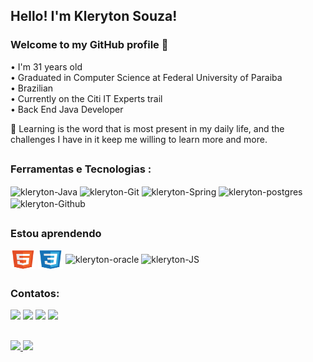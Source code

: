## Hello! I'm Kleryton Souza! 
### Welcome to my GitHub profile 👋

• I'm 31 years old<br>
• Graduated in Computer Science at Federal University of Paraiba<br>
• Brazilian<br>
• Currently on the Citi IT Experts trail<br>
• Back End Java Developer<br>

:thought_balloon: Learning is the word that is most present in my daily life, and the challenges I have in it keep me willing to learn more and more.

##

### Ferramentas e Tecnologias :
<div>
  <img align="center" alt="kleryton-Java" height="30" width="40" <img src="https://cdn.jsdelivr.net/gh/devicons/devicon/icons/java/java-original.svg">
  <img align="center" alt="kleryton-Git" height="30" width="40" <img src="https://cdn.jsdelivr.net/gh/devicons/devicon/icons/git/git-original-wordmark.svg" />
  <img align="center" alt="kleryton-Spring" height="30" width="40" <img src="https://cdn.jsdelivr.net/gh/devicons/devicon/icons/spring/spring-original.svg">
  <img align="center" alt="kleryton-postgres" height="30" width="40" <img src="https://cdn.jsdelivr.net/gh/devicons/devicon/icons/postgresql/postgresql-original.svg">
  <img align="center" alt="kleryton-Github" height="30" width="40" <img src="https://cdn.jsdelivr.net/gh/devicons/devicon/icons/github/github-original.svg">
</div>
  
##
  
### Estou aprendendo
<div>
  <img align="center" alt="kleryton-HTML" height="30" width="40" src="https://raw.githubusercontent.com/devicons/devicon/master/icons/html5/html5-original.svg">
  <img align="center" alt="kleryton-CSS" height="30" width="40" src="https://raw.githubusercontent.com/devicons/devicon/master/icons/css3/css3-original.svg">
  <img align="center" alt="kleryton-oracle" height="30" width="40" <img src="https://cdn.jsdelivr.net/gh/devicons/devicon/icons/oracle/oracle-original.svg">
  <img align="center" alt="kleryton-JS" height="30" width="40"<img src="https://cdn.jsdelivr.net/gh/devicons/devicon/icons/javascript/javascript-original.svg">
</div>
  
##
  
### Contatos:
<div>
<a href="https://www.instagram.com/klerytonsouza/" target="_blank"><img src="https://img.shields.io/badge/-Instagram-%23E4405F?style=for-the-badge&logo=instagram&logoColor=white" target="_blank"></a>
<a href="https://twitter.com/SouzaKleryton" target="_blank"><img src="https://img.shields.io/badge/Twitch-9146FF?style=for-the-badge&logo=twitch&logoColor=white" target="_blank"></a>
<a href = "mailto:kleryton.dev@gmail.com"><img src="https://img.shields.io/badge/Gmail-D14836?style=for-the-badge&logo=gmail&logoColor=white" target="_blank"></a>
<a href="https://www.linkedin.com/in/kleryton-souza-a1733673/" target="_blank"><img src="https://img.shields.io/badge/-LinkedIn-%230077B5?style=for-the-badge&logo=linkedin&logoColor=white" target="_blank"></a>   
</div>

##
  
<div>
<a href="https://github.com/klerytondev">
<img height="180em" src="https://github-readme-stats.vercel.app/api/top-langs/?username=klerytondev&layout=compact&langs_count=7&theme=dracula"/>
<img height="180em" src="https://github-readme-stats.vercel.app/api?username=klerytondev&show_icons=true&theme=dracula&include_all_commits=true&count_private=true"/>
</div>


